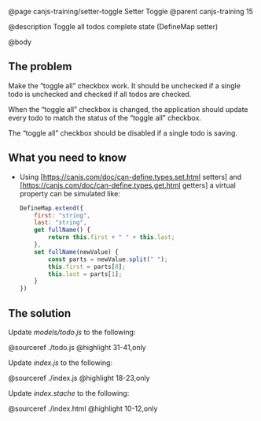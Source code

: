 @page canjs-training/setter-toggle Setter Toggle
@parent canjs-training 15

@description Toggle all todos complete state (DefineMap setter)

@body



## The problem

Make the “toggle all” checkbox work.  It should be
unchecked if a single todo is unchecked and checked
if all todos are checked.

When the “toggle all” checkbox is changed, the
application should update every todo to match
the status of the “toggle all” checkbox.

The “toggle all” checkbox should be disabled if a
single todo is saving.

## What you need to know

- Using [https://canjs.com/doc/can-define.types.set.html setters] and [https://canjs.com/doc/can-define.types.get.html getters] a virtual property
can be simulated like:

  ```js
  DefineMap.extend({
      first: "string",
      last: "string",
      get fullName() {
          return this.first + " " + this.last;
      },
      set fullName(newValue) {
          const parts = newValue.split(" ");
          this.first = parts[0];
          this.last = parts[1];
      }
  })
  ```

## The solution

Update _models/todo.js_ to the following:

@sourceref ./todo.js
@highlight 31-41,only

Update _index.js_ to the following:

@sourceref ./index.js
@highlight 18-23,only

Update _index.stache_ to the following:

@sourceref ./index.html
@highlight 10-12,only
